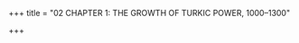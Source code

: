 +++
title = "02 CHAPTER 1: THE GROWTH OF TURKIC POWER, 1000–1300"

+++


[^1]: Richard Davis, *Lives of Indian Images* \(Princeton: Princeton University Press, 1997\), pp. 51–93 *passim*.

[^2]: Edward Sachau \(trans.\), *Alberuni’s India: An Account of the Religion, Philosophy, Literature, Geography, Chronology, Astronomy, Customs, Laws, and Astrology of India, about **AD** 1030* \(New Delhi: S. Chand & Co., 1964, 2 vols in 1\), vol. 2, p. 103.

[^3]: For a survey of how Mahmud’s raid on Somnath has been treated by successive generations over the past millennium, and by different literary and religious traditions, see Romila Thapar, *Somanatha: The Many Voices of History* \(London: Verso, 2005\). 

[^4]: Davis, *Lives*, pp. 201–10. 

[^18]: Cited in J. D. Latham, ‘The Archers of the Middle East: The Turco-Iranian Background’, *Iran* 8 \(1970\), p. 97.

[^19]: André Wink, *al-Hind: The Making of the Indo-Islamic World*, vol 2: *The Slave Kings and the Islamic Conquest, 11th–13th Centuries* \(Leiden: Brill, 1997\), pp. 80–84.

[^20]: India was not the only object of Mahmud’s plundering raids, however. When he captured Ray, near modern Teheran, his army carried off 260,000 dinars of coined money, 30,000 dinars’ worth of gold and silver vessels and half a million dinars’ worth of jewels. C. E. Bosworth, *The Ghaznavids: Their Empire in Afghanistan and Eastern Iran, 994–1040* \(1963; repr. Delhi: Munshiram Manoharlal, 1992\), pp. 78–9.

[^21]: John S. Deyell, *Living Without Silver: The Monetary History of Early Medieval North India* \(Delhi: Oxford University Press, 1990\), p. 57.

[^22]: ‘In modern parlance,’ writes Ilker Evrim Binbaṣ, ‘an informal intellectual network is based on personal contact, communication, or correspondence between the participants. The members of an informal network often share similar philosophical, political, ideological, religious, and aesthetic sensibilities. The exchange of letters or pamphlets, the commitment to a methodological principle or to the bonds of friendship and family ties, the occasional attention of a particular patron, as well as not infrequent actual encounters among members kept such networks together and functioning … Such cases of informal networks … are defined mainly by peer-to-peer relationships, hence displaying little or no hierarchical stratification. They were interregional and not territorially bound, a feature that made their participants true cosmopolitans.’ Ilker Evrim Binbaṣ, *Intellectual Networks in Timurid Iran: Sharaf al-Din ‘Ali Yazdi and the Islamicate Republic of Letters* \(Cambridge: Cambridge University Press, 2016\), pp. 8–9.

[^23]: C. E. Bosworth, *The Later Ghaznavids: Splendour and Decay* \(New York: Columbia University Press, 1977\), p. 66. 

[^24]: Ibid., p. 117.

[^25]: Ibid., pp. 65, 101.

[^26]: Ibid., p. 99.

[^27]: Bosworth, *Ghaznavids*, pp. 101, 107, 110. 

[^28]: Bosworth, *Later Ghaznavids*, pp. 57–8. A cache of coins found in and near a cave in Pakistan’s Mardan District points to the dynasty’s desire to integrate Hindu temples into its fiscal and commercial networks. These small copper coins, which were derived from earlier, Hindu Shahi prototypes but also bore Arabic legends referring to Ghaznavid sultans, were locally minted for the evident purpose of enabling pilgrims to make offerings to a temple complex dedicated to the goddess Bhima Devi. Taxes levied on this complex, which was located near a major trade route, would have provided a steady source of revenue for the Ghazanavid state. See Waleed Ziad, ‘“Islamic Coins” from a Hindu Temple’, *Journal of the Economic and Social History of the Orient* 59 \(2016\), pp. 618–59.

[^29]: As the renowned political theorist Nizam al-Mulk \(d. 1092\) succinctly put it, ‘One obedient slave is better than three hundred sons; for the latter desire their father’s death, the former his master’s glory.’ Nizam al-Mulk, *The Book of Government, or Rules for Kings: The* Siyar al-muluk, *or* Siyasat-nama *of Nizam al-Mulk*, trans. Hubert Darke \(2nd edn, London: Routledge & Kegan Paul, 1978\), p. 117.

[^30]: Mahmud of Ghazni was the first ruler actually to style himself ‘sultan’, which he did from 1002 onwards. Although his royal predecessors in Central Asia and the Middle East had been titled ‘*amir*’ or ‘*malik*’, the ideology of the sultan had already been formulated by those predecessors, especially the Samanid *amir*s of Bukhara.

[^31]: Fakhr al-Din Razi, *Jami‘ al-‘ulum*, ed. Muhammad Khan Malik al-Kuttab \(Bombay: Matba’-i Muzaffari, 1905\), p. 207.

[^32]: Ahmet T. Karamustafa, *God’s Unruly Friends: Dervish Groups in the Islamic Later Middle Period, 1200–1550* \(Salt Lake City: University of Utah Press, 1994\).

[^33]: Sunil Kumar, *The Emergence of the Delhi Sultanate, 1192–1286* \(New Delhi: Permanent Black, 2007\), p. 49.

[^34]: G. Le Strange \(trans.\), *The Geographical Part of the Nuzhat al-Qulub, Composed by Hamd-Allah Mustaufi of Qazvin in 740* \(1340\) \(1919; repr. London: Gibb Memorial Trust, 2017\), p. 151.

[^35]: ‘Abd al-Malik ‘Isami, ed. and trans. Agha Mahdi Husain, *Futuhu’s Salatin* \(Bombay: Asia Publishing House, 1967, 3 vols\), vol. 1, p. 148.

[^36]: Owing to the significance of the Chauhan dynasty’s defeat at the hands of Muhammad Ghuri, the life of Prithviraj has been the subject of many different tellings over the centuries. For a study of these different constructions of his life, and what they tell us about South Asian history, see Cynthia Talbot, *The Last Hindu Emperor: Prithviraj Chauhan and the Indian Past, 1200–2000* \(Cambridge: Cambridge University Press, 2016\). 

[^37]: Kumar, *Emergence*, p. 51. 

[^38]: D. S. Richards \(trans.\), *The Chronicle of Ibn al-Athir for the Crusading Period from al-Kamil fi’l-Ta’rikh* \(Aldershot: Ashgate, 2006–8, 3 vols\), vol. 3, p. 48.

[^39]: The earliest historian to identify the sultan in such terms was Minhaj al-Din Juzjani, but he was not writing until 1260, six decades after the conquest. More importantly, he was writing in the immediate aftermath of the Mongol holocaust, which had driven countless traumatized refugees like himself out of Central Asia to the security of India. For him, India was construed as a ‘Muslim territory’, made so by the religio-military exertions of Muhammad Ghuri, who was thus retroactively construed as a *ghazi.* Michael O’Neal, ‘The Ghurid Empire: Warfare, Kingship, and Political Legitimacy in Eastern Iran and Northern India’ \(PhD dissertation, Tel Aviv University, 2013\), p. 215.

[^40]: See Richard M. Eaton, ‘Temple Desecration and Indo-Muslim States’, in Sunil Kumar \(ed.\), *Demolishing Myths or Mosques and Temples? Readings on History and Temple Desecration in Medieval India* \(New Delhi: Three Essays, 2008\), pp. 93–139. There is no evidence that the Ghurids carried off religious images as war trophies, as Mahmud of Ghazni had done at Somnath, or as Indian rajas often did after defeating their Indian rivals. 

[^41]: O’Neil, ‘Ghurid Empire’, p. 213.

[^42]: Kumar, *Emergence*, p. 113. 

[^43]: Finbarr B. Flood, *Objects of Translation: Material Culture and Medieval ‘Hindu-Muslim’ Encounter* \(Princeton: Princeton University Press, 2009\), pp. 111, 119.

[^44]: Richards \(trans.\), *Chronicle of Ibn al-Athir*, vol. 3, pp. 59–60. 

[^45]: Flood, *Objects*, p. 117. 

[^46]: Similarly, whereas the dynasty’s monuments in Afghanistan and the Indus valley conformed to the architectural conventions of that region \(baked brick, blue glazes, stucco\), those they patronized in north India followed the region’s building traditions – carved stone, post-and-beam construction rather than arches and domes, embellishments of carved ornamentation, vegetal motifs, etc. This was due, in part, to the employment of Indian stonemasons on the worksites of sultanate monuments. Architects commissioned by Muhammad Ghuri, his slave commanders and their successors also deployed in their monuments newly carved stone columns that emulated those that were reused from Hindu or Jain structures. This suggests that these rulers consciously adapted themselves to north India’s aesthetic environment. Ibid., pp. 137, 164, 180.

[^47]: Unlike his contemporaries in Delhi, Lahore or Multan, Bakhtiyar Khalaji had not been one of Muhammad Ghuri’s slaves. In fact, the conqueror of Bengal was not even one of the Ghurids’ leading commanders. Hailing from a humble, pastoral background in southern Afghanistan, Bakhtiyar Khalaji actually failed to pass muster by the sultan’s recruiters both in Ghazni and in Delhi. Yet in the early thirteenth century the political situation in the Gangetic plain was so unstable, the demand for armed personnel so great, and Bengal so remote from the centre of Ghurid operations in upper India, that someone of even middling abilities or of relatively low standing in the Ghurids’ social world could make a mark for himself. When news of Bakhtiyar Khalaji’s successes in eastern India reached his Afghan homelands, Khalaji kinsmen joined him and provided him with yet more resources. Finally, in 1204 he surprised and defeated the most prominent ruler in the Bengal delta, Lakshmana Sena, handing the Ghurid leadership yet another conquest in the Indian theatre. Kumar, *Emergence*, pp. 71–3.

[^48]: One of these chroniclers was ‘Ali Kufi, who completed his regional history of Sind, the *Chachnama*, in 1226. This Persian chronicle has been read as an attempt to legitimize Turkish authority in India generally, and specifically Qubacha’s independent sultanate based on Uch, which lasted until his death in 1228. See Manan Ahmed Asif, *A Book of Conquest: The* Chachnama *and Muslim Origins in South Asia* \(Cambridge, MA: Harvard University Press, 2016\).

[^49]: Actually, his rise to power echoed that of the slave Sabuktigin, founder of the Ghaznavid sultanate, who married the daughter of his former master, Alptigin – a precedent that Iltutmish’s contemporaries would have remembered. Such matrimonial measures lent both Sabuktigin and Iltutmish at least a semblance of dynastic continuity between their former masters and themselves.

[^50]: ‘Isami, *Futuhu’s Salatin*, vol. 2, pp. 220–21. Cf. A. S. Usha \(ed.\), *Futuhus-Salatin by Isami* \(Madras: University of Madras, 1948\), p. 110. Notwithstanding these arguments made to Yildiz, Iltutmish himself would strenuously endeavour to start a dynasty by leaving the throne of Delhi to his own progeny.

[^51]: Nilanjan Sarkar, ‘An Urban Imaginaire, ca. 1350: A Capital City in Ziya al-Din Barani’s Fatawa-i Jahandari’, *Indian Economic and Social History Review* 48, no. 3 \(2011\), p. 408. 

[^52]: Kumar, *Emergence*, pp. 196–7.

[^53]: Ibid., p. 201. 

[^54]: Sunil Kumar, ‘Transitions in the Relationship between Political Elites and the Sufis: The thirteenth- and fourteenth-century Delhi Sultanate’, in N. Karashima \(ed.\), *State Formation and Social Integration in Pre-Modern South and Southeast Asia: A Comparative Study of Asian Society* \(Tokyo: Toyo Bunko, 2017\), p. 210. For example, deep in central Punjab and far from the court in Delhi, a government official tried to prohibit the use of music and dance at the lodge of Shaikh Farid al-Din, but failed owing to the Sufi’s immense influence among the local population. 

[^55]: Flood, *Objects*, pp. 248–50.

[^56]: Kumar, *Emergence*, pp. 243–63. 

[^57]: The relationship between the two men was complex, not least because Nasir al-Din had married Ulugh Khan’s daughter, making the sultan the son-in-law of his own slave\! 

[^58]: Ibid., pp. 286, 335–7. 

[^59]: Mohammad Habib \(trans.\), *The Political Theory of the Delhi Sultanate \(Including a Translation of Ziauddin Barani’s* Fatawa-i Jahandari, *Circa 1358–9 **AD* \(Allahabad: Kitab Mahal, *c*.1965\), p. 48.

[^60]: Pushpa Prasad, *Sanskrit Inscriptions of Delhi Sultanate, 1191–1526* \(Delhi: Oxford University Press, 1990\), pp. 3–15.

[^61]: Amir Hasan Sijzi, who resided in Delhi between 1308 and 1322, wrote: ‘The son of Khwaja Rukn al-din, the venerable Chishti saint … was taken captive during the onslaught of the infidel Mongols … During the Mongol onslaught, the infidels of Chinghiz Khan turned toward India. At that time, Qutb al-din counseled his friends, “Flee, for these people will overpower you”. When the Mongols reached Nishapur, its ruler summoned Shaykh Farid ad-din ‘Attar … and asked the Shaykh to petition God … It was then that I heard the report from Ghazna: the Mongols had reached that city and martyred my mother, father, and all of my close relations … As the Lahore traders were making their way home, they were informed *en route* that the Mongols had invaded their city and reduced it to rubble.’ Bruce B. Lawrence \(trans.\), *Morals for the Heart: Conversations of Shaykh Nizam ad-din Awliya, recorded by Amir Hasan Sijzi* \(New York: Paulist Press, 1992\), pp. 99, 101, 142, 165, 216.

[^62]: The decline had already set in by the middle of the first millennium across India. Although some Buddhist pilgrimage centres persisted in the south and west until as late as the fifteenth century, by the year 1000 monastic Buddhism had been eclipsed and replaced by Hindu and Jain institutions. In the north-west, too, most Buddhist monasteries and pilgrimage sites had been abandoned by that time. Lars Fogelin, *An Archaeological History of Indian Buddhism* \(New York: Oxford University Press, 2015\), pp. 218–19.

[^63]: Around AD 400 the pilgrim Faxian counted twenty-two monasteries in Tamralipti, a seaport on the Bay of Bengal. By around 637, Xuanzang counted ten monasteries there. By 685, that figure had dropped to just five or six, as recorded by a third Chinese pilgrim, Yijing. Samuel Beal \(trans.\), *Chinese Accounts of India: Translated from the Chinese of Hiuen Tsiang* \(Calcutta: Susil Gupta, 1958, 4 vols\), vol. 4, pp. 403, 407, 408; J. Takakasu \(trans.\), *A Record of the Buddhist Religion as Practiced in India and the Malay Archipelago \(**AD** 671–695\) by I-tsing* \(Delhi: Munshiram Manoharlal, 1966\), p. xxxiii.

[^64]: See Wink, *al-Hind*, vol. 2, pp. 146–8, 334–51. By the eleventh and twelfth centuries, these kings gradually withdrew their patronage from these institutions, favouring Hindu temples instead. During those centuries, most of the art patronized by kings of the Pala dynasty was Brahmanic in subject matter, with Vaishnava themes outnumbering the rest three to one. Susan L. Huntington, *The ‘Pala-Sena’ Schools of Sculpture* \(Leiden: Brill, 1984\), pp. 155, 179, 201.

[^65]: Those that escaped attack – such as Somapura in Bengal, or Lalitagiri, Udayagiri and Ratnagiri in Orissa – were soon abandoned by their resident monks owing to disruptions in the flow of land revenues on which they had grown dependent. Fogelin, *Archaeological History*, p. 222. For a provocative analysis of the issue, which argues that Brahmanical classes took advantage of the Turkish conquest in order finally to defeat their ancient Buddhist rivals, see Giovanni Verardi, *Hardships and Downfall of Buddhism in India* \(New Delhi: Manohar, 2011\). See also Audrey Truschke, ‘The Power of the Islamic Sword in Narrating the Death of Indian Buddhism’, *History of Religions* 57, no. 4 \(May 2018\), pp. 406–35. 

[^66]: Flood, *Objects*, p. 108.

[^67]: Wink, *al-Hind*, vol. 2, pp. 125, 155.

[^68]: Browne, *Literary History*, vol. 1, pp. 340–41. 

[^69]: See Julie Scott Meisami, *Persian Historiography to the End of the Twelfth Century* \(Edinburgh: Edinburgh University Press, 1999\), pp. 29, 39. 

[^70]: Browne, *Literary History*, vol. 2, pp. 145–6. 

[^71]: Bahram Shah also patronized the translation of a widely popular collection of animal fables, illustrating an early, fruitful encounter between the Sanskrit and Persian worlds. Composed originally in Sanskrit, the *Panchatantra* had been translated into Middle Persian in the sixth century, then in the eighth century from Middle Persian into Arabic as *Kalila va Dimna*, and around 1145 from Arabic into modern Persian as the *Fables of Bidpai*. Since this occurred just as the Ghaznavid court was about to shift to Lahore, the *Panchatantra* effectively returned to India, though in a Persian guise. See Bosworth, *Later Ghaznavids*, p. 109. Browne adds: ‘Few books in the world have achieved so great a success as that of *Kalila and Dimna*, or have been translated into so many languages.’ Apart from Arabic and both Middle and Modern Persian, these include Greek, Hebrew, Latin, Spanish, Italian, Slavonic, Turkish, German, English, Danish, Dutch and French. Browne, *Literary History*, vol. 2, p. 350.

[^72]: The fifteenth-century biographer of Persian poets Daulatshah Samarqandi relates that Mahmud was regularly attended by 400 poets, presided over by the poet laureate. Bosworth, *Ghaznavids*, p. 131.

[^73]: By the mid thirteenth century works in that canon included, in addition to those just mentioned that were produced under Ghaznavid patronage, the advice literature of Kai Ka’us \(d. 1087\), Nizam al-Mulk \(d. 1092\), and Nizami Aruzi al-Samarqandi \(d. 1161\), the panygeric poetry of Anvari \(d. 1189\), the romance literature of Nizami Ganjavi \(d. 1209\) and the mystical poetry of ‘Attar \(d. 1221\). During Balban’s reign there appeared, among other such works, the ethical literature of Nasir al-Din Tusi and the moral poetry of Sa‘di \(d. 1291\). Although the canon of Persian literature continued to grow, for centuries the works of these important literati continued to be copied in libraries, taught in *madrasa*s and in some cases committed to memory.

[^74]: Solomon I. Baevskii, trans. N. Killian and rev. John R. Perry, *Early Persian Lexicography:* Farhangs *of the Eleventh to the Fifteenth Centuries* \(Folkstone: Global Oriental Ltd, 2007\), p. 69.

[^75]: This was *Lubab al-albab*, compiled in 1222 at Uch by Sadid al-Din Muhammad 'Aufi \(d. *c*.1252\). Browne, *Literary History*, vol. 2, p. 478.  

